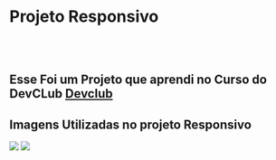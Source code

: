 <h1>Projeto Responsivo</h1>
<br>
<br>
<h2>Esse Foi um Projeto que aprendi no Curso do DevCLub <a href="https://aulas.devclub.com.br/m/courses">Devclub</a></h2>

## Imagens Utilizadas no projeto Responsivo

<img src="https://github.com/Laicram88/Projeto-Responsivo/blob/main/assets/Projeto%20responsivo.jpg?raw=true">

<img src="https://github.com/Laicram88/Projeto-Responsivo/blob/main/assets/Shopping%20via%20Mobile%20-%20mobile.jpg?raw=true">
